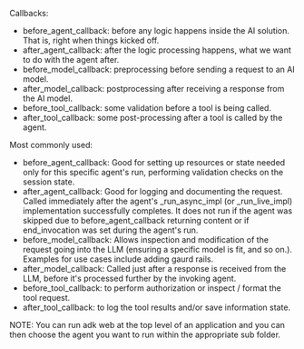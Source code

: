 Callbacks:
 - before_agent_callback: before any logic happens inside the AI solution. That is, right when things kicked off.
 - after_agent_callback: after the logic processing happens, what we want to do with the agent after. 
 - before_model_callback: preprocessing before sending a request to an AI model. 
 - after_model_callback: postprocessing after receiving a response from the AI model. 
 - before_tool_callback: some validation before a tool is being called.
 - after_tool_callback: some post-processing after a tool is called by the agent.

Most commonly used:
 - before_agent_callback: Good for setting up resources or state needed only for this specific agent's run, performing validation checks on the session state.
 - after_agent_callback: Good for logging and documenting the request. Called immediately after the agent's _run_async_impl (or _run_live_impl) implementation successfully completes. It does not run if the agent was skipped due to before_agent_callback returning content or if end_invocation was set during the agent's run.
 - before_model_callback: Allows inspection and modification of the request going into the LLM (ensuring a specific model is fit, and so on.). Examples for use cases include adding gaurd rails. 
 - after_model_callback: Called just after a response is received from the LLM, before it's processed further by the invoking agent. 
 - before_tool_callback: to perform authorization or inspect / format the tool request. 
 - after_tool_callback: to log the tool results and/or save information state.

NOTE: You can run adk web at the top level of an application and you can then choose the agent you want to run within the appropriate sub folder.